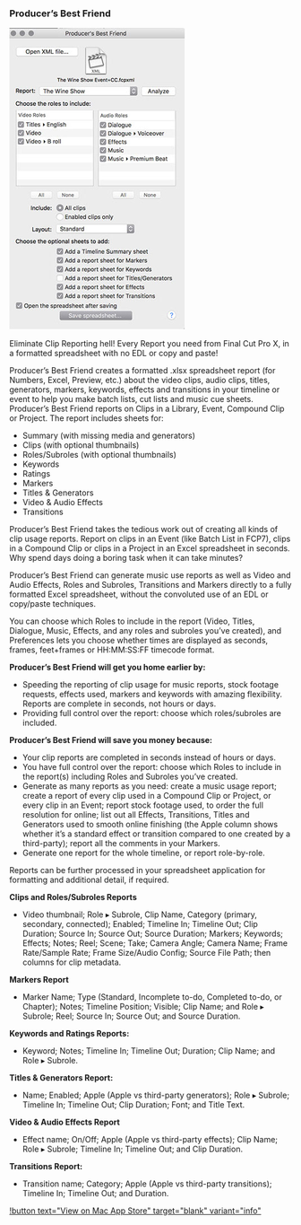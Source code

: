 ### Producer’s Best Friend

![](/static/ss-producer-best-friend.jpg)

Eliminate Clip Reporting hell! Every Report you need from Final Cut Pro X, in a formatted spreadsheet with no EDL or copy and paste!

Producer’s Best Friend creates a formatted .xlsx spreadsheet report (for Numbers, Excel, Preview, etc.) about the video clips, audio clips, titles, generators, markers, keywords, effects and transitions in your timeline or event to help you make batch lists, cut lists and music cue sheets. Producer’s Best Friend reports on Clips in a Library, Event, Compound Clip or Project. The report includes sheets for:

- Summary (with missing media and generators)
- Clips (with optional thumbnails)
- Roles/Subroles (with optional thumbnails)
- Keywords
- Ratings
- Markers
- Titles & Generators
- Video & Audio Effects
- Transitions

Producer’s Best Friend takes the tedious work out of creating all kinds of clip usage reports. Report on clips in an Event (like Batch List in FCP7), clips in a Compound Clip or clips in a Project in an Excel spreadsheet in seconds. Why spend days doing a boring task when it can take minutes?

Producer’s Best Friend can generate music use reports as well as Video and Audio Effects, Roles and Subroles, Transitions and Markers directly to a fully formatted Excel spreadsheet, without the convoluted use of an EDL or copy/paste techniques.

You can choose which Roles to include in the report (Video, Titles, Dialogue, Music, Effects, and any roles and subroles you’ve created), and Preferences lets you choose whether times are displayed as seconds, frames, feet+frames or HH:MM:SS:FF timecode format.

**Producer’s Best Friend will get you home earlier by:**

- Speeding the reporting of clip usage for music reports, stock footage requests, effects used, markers and keywords with amazing flexibility. Reports are complete in seconds, not hours or days.
- Providing full control over the report: choose which roles/subroles are included.

**Producer’s Best Friend will save you money because:**

- Your clip reports are completed in seconds instead of hours or days.
- You have full control over the report: choose which Roles to include in the report(s) including Roles and Subroles you’ve created.
- Generate as many reports as you need: create a music usage report; create a report of every clip used in a Compound Clip or Project, or every clip in an Event; report stock footage used, to order the full resolution for online; list out all Effects, Transitions, Titles and Generators used to smooth online finishing (the Apple column shows whether it’s a standard effect or transition compared to one created by a third-party); report all the comments in your Markers.
- Generate one report for the whole timeline, or report role-by-role.

Reports can be further processed in your spreadsheet application for formatting and additional detail, if required.

**Clips and Roles/Subroles Reports**
- Video thumbnail; Role ▸ Subrole, Clip Name, Category (primary, secondary, connected); Enabled; Timeline In; Timeline Out; Clip Duration; Source In; Source Out; Source Duration; Markers; Keywords; Effects; Notes; Reel; Scene; Take; Camera Angle; Camera Name; Frame Rate/Sample Rate; Frame Size/Audio Config; Source File Path; then columns for clip metadata.

**Markers Report**
- Marker Name; Type (Standard, Incomplete to-do, Completed to-do, or Chapter); Notes; Timeline Position; Visible; Clip Name; and Role ▸ Subrole; Reel; Source In; Source Out; and Source Duration.


**Keywords and Ratings Reports:**
- Keyword; Notes; Timeline In; Timeline Out; Duration; Clip Name; and Role ▸ Subrole.

**Titles & Generators Report:**
- Name; Enabled; Apple (Apple vs third-party generators); Role ▸ Subrole; Timeline In; Timeline Out; Clip Duration; Font; and Title Text.


**Video & Audio Effects Report**
- Effect name; On/Off; Apple (Apple vs third-party effects); Clip Name; Role ▸ Subrole; Timeline In; Timeline Out; and Clip Duration.

**Transitions Report:**
- Transition name; Category; Apple (Apple vs third-party transitions); Timeline In; Timeline Out; and Duration.

[!button text="View on Mac App Store" target="blank" variant="info"](https://apps.apple.com/au/app/producers-best-friend/id688519794?mt=12)
